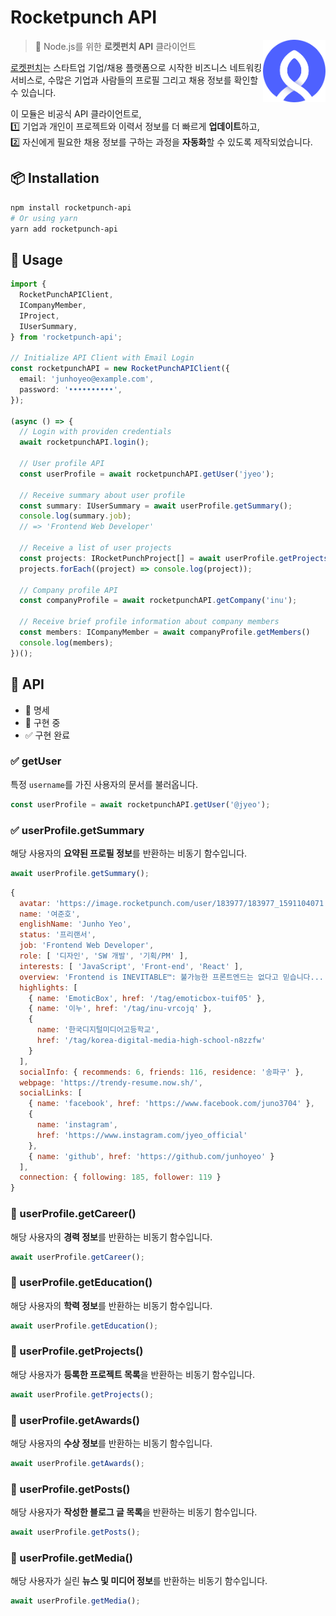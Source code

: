 # Rocketpunch API

[<img src="./docs/images/rocketpunch-logo.png" align="right" width="100">](https://www.rocketpunch.com/)

> 🚀 Node.js를 위한 **로켓펀치 API** 클라이언트

[로켓펀치](https://www.rocketpunch.com/)는 스타트업 기업/채용 플랫폼으로 시작한 비즈니스 네트워킹 서비스로, 수많은 기업과 사람들의 프로필 그리고 채용 정보를 확인할 수 있습니다.

이 모듈은 비공식 API 클라이언트로,<br />
1️⃣ 기업과 개인이 프로젝트와 이력서 정보를 더 빠르게 **업데이트**하고,<br />
2️⃣ 자신에게 필요한 채용 정보를 구하는 과정을 **자동화**할 수 있도록 제작되었습니다.

## 📦 Installation

```bash
npm install rocketpunch-api
# Or using yarn
yarn add rocketpunch-api
```

## 👊 Usage

```ts
import {
  RocketPunchAPIClient,
  ICompanyMember,
  IProject,
  IUserSummary,
} from 'rocketpunch-api';

// Initialize API Client with Email Login
const rocketpunchAPI = new RocketPunchAPIClient({
  email: 'junhoyeo@example.com',
  password: '••••••••••',
});

(async () => {
  // Login with providen credentials
  await rocketpunchAPI.login();

  // User profile API
  const userProfile = await rocketpunchAPI.getUser('jyeo');

  // Receive summary about user profile
  const summary: IUserSummary = await userProfile.getSummary();
  console.log(summary.job);
  // => 'Frontend Web Developer'

  // Receive a list of user projects
  const projects: IRocketPunchProject[] = await userProfile.getProjects()
  projects.forEach((project) => console.log(project));

  // Company profile API
  const companyProfile = await rocketpunchAPI.getCompany('inu');

  // Receive brief profile information about company members
  const members: ICompanyMember = await companyProfile.getMembers()
  console.log(members);
})();
```

## 📖 API

- 📃 명세
- 🚧 구현 중
- ✅ 구현 완료

### ✅ getUser
특정 `username`를 가진 사용자의 문서를 불러옵니다.

```ts
const userProfile = await rocketpunchAPI.getUser('@jyeo');
```

### ✅ userProfile.getSummary
해당 사용자의 **요약된 프로필 정보**를 반환하는 비동기 함수입니다.

```ts
await userProfile.getSummary();
```

```js
{
  avatar: 'https://image.rocketpunch.com/user/183977/183977_1591104071.jpeg?s=200x200&t=cover',
  name: '여준호',
  englishName: 'Junho Yeo',
  status: '프리랜서',
  job: 'Frontend Web Developer',
  role: [ '디자인', 'SW 개발', '기획/PM' ],
  interests: [ 'JavaScript', 'Front-end', 'React' ],
  overview: 'Frontend is INEVITABLE™: 불가능한 프론트엔드는 없다고 믿습니다...',
  highlights: [
    { name: 'EmoticBox', href: '/tag/emoticbox-tuif05' },
    { name: '이누', href: '/tag/inu-vrcojq' },
    {
      name: '한국디지털미디어고등학교',
      href: '/tag/korea-digital-media-high-school-n8zzfw'
    }
  ],
  socialInfo: { recommends: 6, friends: 116, residence: '송파구' },
  webpage: 'https://trendy-resume.now.sh/',
  socialLinks: [
    { name: 'facebook', href: 'https://www.facebook.com/juno3704' },
    {
      name: 'instagram',
      href: 'https://www.instagram.com/jyeo_official'
    },
    { name: 'github', href: 'https://github.com/junhoyeo' }
  ],
  connection: { following: 185, follower: 119 }
}
```

### 📃 userProfile.getCareer()
해당 사용자의 **경력 정보**를 반환하는 비동기 함수입니다.

```ts
await userProfile.getCareer();
```

### 📃 userProfile.getEducation()
해당 사용자의 **학력 정보**를 반환하는 비동기 함수입니다.

```ts
await userProfile.getEducation();
```

### 📃 userProfile.getProjects()
해당 사용자가 **등록한 프로젝트 목록**을 반환하는 비동기 함수입니다.

```ts
await userProfile.getProjects();
```

### 📃 userProfile.getAwards()
해당 사용자의 **수상 정보**를 반환하는 비동기 함수입니다.

```ts
await userProfile.getAwards();
```

### 📃 userProfile.getPosts()
해당 사용자가 **작성한 블로그 글 목록**을 반환하는 비동기 함수입니다.

```ts
await userProfile.getPosts();
```

### 📃 userProfile.getMedia()
해당 사용자가 실린 **뉴스 및 미디어 정보**를 반환하는 비동기 함수입니다.

```ts
await userProfile.getMedia();
```
